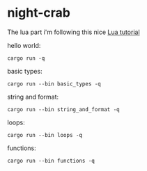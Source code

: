 # night-crab

The lua part i'm following this nice [Lua tutorial](https://www.youtube.com/watch?v=iMacxZQMPXs)

hello world:

```fish
cargo run -q
```

basic types:

```fish
cargo run --bin basic_types -q
```

string and format:

```fish
cargo run --bin string_and_format -q
```

loops:

```fish
cargo run --bin loops -q
```

functions:

```fish
cargo run --bin functions -q
```
